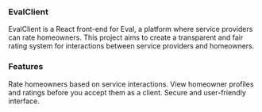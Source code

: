 ### EvalClient
EvalClient is a React front-end for Eval, a platform where service providers can rate homeowners. This project aims to create a transparent and fair rating system for interactions between service providers and homeowners.

### Features
Rate homeowners based on service interactions.
View homeowner profiles and ratings before you accept them as a client.
Secure and user-friendly interface.

